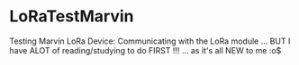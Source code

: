 # LoRaTestMarvin
Testing Marvin LoRa Device:
Communicating with the LoRa module ...
BUT I have ALOT of reading/studying to do FIRST !!! ... as it's all NEW to me  :o$

